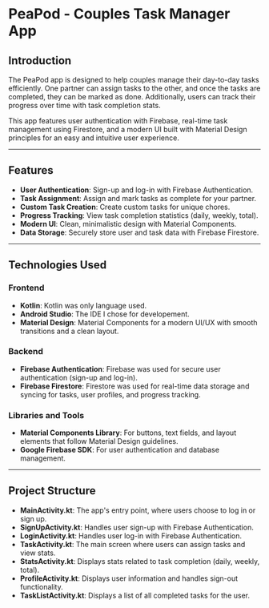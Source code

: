 # PeaPod - Couples Task Manager App

## Introduction

The PeaPod app is designed to help couples manage their day-to-day tasks efficiently. One partner can assign tasks to the other, and once the tasks are completed, they can be marked as done. Additionally, users can track their progress over time with task completion stats.

This app features user authentication with Firebase, real-time task management using Firestore, and a modern UI built with Material Design principles for an easy and intuitive user experience.

---

## Features

- **User Authentication**: Sign-up and log-in with Firebase Authentication.
- **Task Assignment**: Assign and mark tasks as complete for your partner.
- **Custom Task Creation**: Create custom tasks for unique chores.
- **Progress Tracking**: View task completion statistics (daily, weekly, total).
- **Modern UI**: Clean, minimalistic design with Material Components.
- **Data Storage**: Securely store user and task data with Firebase Firestore.

---

## Technologies Used

### Frontend
- **Kotlin**: Kotlin was only language used.
- **Android Studio**: The IDE I chose for developement.
- **Material Design**: Material Components for a modern UI/UX with smooth transitions and a clean layout.

### Backend
- **Firebase Authentication**: Firebase was used for secure user authentication (sign-up and log-in).
- **Firebase Firestore**: Firestore was used for real-time data storage and syncing for tasks, user profiles, and progress tracking.

### Libraries and Tools
- **Material Components Library**: For buttons, text fields, and layout elements that follow Material Design guidelines.
- **Google Firebase SDK**: For user authentication and database management.

---

## Project Structure

- **MainActivity.kt**: The app's entry point, where users choose to log in or sign up.
- **SignUpActivity.kt**: Handles user sign-up with Firebase Authentication.
- **LoginActivity.kt**: Handles user log-in with Firebase Authentication.
- **TaskActivity.kt**: The main screen where users can assign tasks and view stats.
- **StatsActivity.kt**: Displays stats related to task completion (daily, weekly, total).
- **ProfileActivity.kt**: Displays user information and handles sign-out functionality.
- **TaskListActivity.kt**: Displays a list of all completed tasks for the user.
